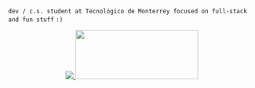 
```dev / c.s. student at Tecnológico de Monterrey focused on full-stack and fun stuff```
            ```:)```
<p align="center">
  <a href="https://github.com/anuraghazra/github-readme-stats">
    <img src="https://github-readme-stats.vercel.app/api/top-langs/?username=bashlui&size_weight=0.5&count_weight=0.5&theme=midnight-purple&hide=html,scss,cmake,css,shell&layout=compact&hide_border=true&hide_title=true">
  </a>      
            <img src="https://i.pinimg.com/originals/c7/25/a3/c725a3227e98f2bf33d16da7c1e959c9.gif" width="250" height="100">
</p>


